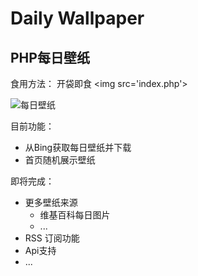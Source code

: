 # Daily Wallpaper
## PHP每日壁纸
食用方法：
开袋即食
\<img src='index.php'>

![每日壁纸](https://github.com/qcminecraft/daily_wallpaper/blob/master/image/bing/cf892272f85eb9f3c0cf5659d2ba1206.jpg)

目前功能：
- 从Bing获取每日壁纸并下载
- 首页随机展示壁纸

即将完成：
- 更多壁纸来源
    - 维基百科每日图片
    - ...
- RSS 订阅功能
- Api支持
- ...
